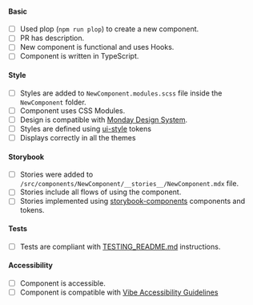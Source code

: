 <!--

Please go over the checklist and make sure all conditions are met.

--->

#### Basic

- [ ] Used plop (`npm run plop`) to create a new component.
- [ ] PR has description.
- [ ] New component is functional and uses Hooks.
- [ ] Component is written in TypeScript.

#### Style

- [ ] Styles are added to `NewComponent.modules.scss` file inside the `NewComponent` folder.
- [ ] Component uses CSS Modules.
- [ ] Design is compatible with [Monday Design System](https://design.monday.com/).
- [ ] Styles are defined using [ui-style](https://github.com/mondaycom/@ikigailabs/origami-design/tree/master/packages/style) tokens
- [ ] Displays correctly in all the themes

#### Storybook

- [ ] Stories were added to `/src/components/NewComponent/__stories__/NewComponent.mdx` file.
- [ ] Stories include all flows of using the component.
- [ ] Stories implemented using [storybook-components](https://github.com/mondaycom/@ikigailabs/origami-design/tree/master/packages/storybook-blocks) components and tokens.

#### Tests

- [ ] Tests are compliant with [TESTING_README.md](/packages/core/TESTING_README.md) instructions.

#### Accessibility

- [ ] Component is accessible.
- [ ] Component is compatible with [Vibe Accessibility Guidelines](https://style.monday.com/?path=/docs/foundations-accessibility--docs)
